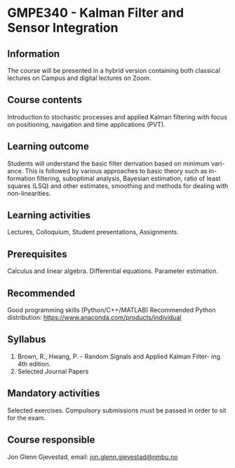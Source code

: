 # GMPE340 - Kalman Filter and Sensor Integration

## Information
The course will be presented in a hybrid version containing both classical lectures on Campus and digital lectures on Zoom.

## Course contents
Introduction to stochastic processes and applied Kalman filtering with focus on positioning, navigation and time applications (PVT).

## Learning outcome
Students will understand the basic filter derivation based on minimum vari- ance. This is followed by various approaches to basic theory such as in- formation filtering, suboptimal analysis, Bayesian estimation, ratio of least squares (LSQ) and other estimates, smoothing and methods for dealing with non-linearities.

## Learning activities
Lectures, Colloquium, Student presentations, Assignments.

## Prerequisites
Calculus and linear algebra. Differential equations. Parameter estimation.

## Recommended
Good programming skills (Python/C++/MATLAB)
Recommended Python distribution: https://www.anaconda.com/products/individual

## Syllabus
1. Brown, R., Hwang, P. - Random Signals and Applied Kalman Filter- ing 4th edition.
2. Selected Journal Papers

## Mandatory activities
Selected exercises. Compulsory submissions must be passed in order to sit for the exam.

## Course responsible
Jon Glenn Gjevestad, email: jon.glenn.gjevestad@nmbu.no
